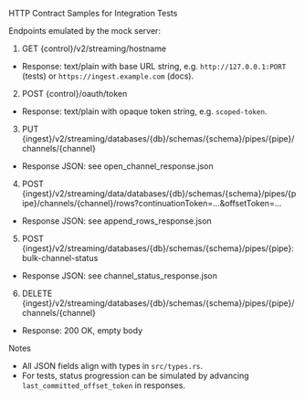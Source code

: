 HTTP Contract Samples for Integration Tests

Endpoints emulated by the mock server:

1) GET {control}/v2/streaming/hostname
- Response: text/plain with base URL string, e.g. `http://127.0.0.1:PORT` (tests) or `https://ingest.example.com` (docs).

2) POST {control}/oauth/token
- Response: text/plain with opaque token string, e.g. `scoped-token`.

3) PUT {ingest}/v2/streaming/databases/{db}/schemas/{schema}/pipes/{pipe}/channels/{channel}
- Response JSON: see open_channel_response.json

4) POST {ingest}/v2/streaming/data/databases/{db}/schemas/{schema}/pipes/{pipe}/channels/{channel}/rows?continuationToken=...&offsetToken=...
- Response JSON: see append_rows_response.json

5) POST {ingest}/v2/streaming/databases/{db}/schemas/{schema}/pipes/{pipe}:bulk-channel-status
- Response JSON: see channel_status_response.json

6) DELETE {ingest}/v2/streaming/databases/{db}/schemas/{schema}/pipes/{pipe}/channels/{channel}
- Response: 200 OK, empty body

Notes
- All JSON fields align with types in `src/types.rs`.
- For tests, status progression can be simulated by advancing `last_committed_offset_token` in responses.
